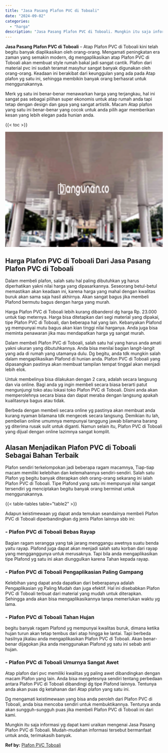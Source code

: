 ```yaml
---
title: "Jasa Pasang Plafon PVC di Toboali"
date: "2024-09-02"
categories: 
  - "harga"
description: "Jasa Pasang Plafon PVC di Toboali. Mungkin itu saja informasi yg dapat kami uraikan mengenai Jasa Pasang Plafon PVC di Toboali. Mudah-mudahan informasi terse..."
---
```


**Jasa Pasang Plafon PVC di Toboali** – Atap Plafon PVC di Toboali kini telah begitu banyak diaplikasikan oleh orang-orang. Mengamati peningkatan era zaman yang semakin modern, dg mengaplikasikan atap Plafon PVC di Toboali akan membuat style rumah bakal jadi sangat cantik. Plafon dari material pvc ini sudah teramat masyhur sangat banyak digunakan oleh orang-orang. Keadaan ini berakibat dari keunggulan yang ada pada Atap plafon yg satu ini, sehingga membikin banyak orang berhasrat untuk menggunakannya.

Merk yg satu ini benar-benar menawarkan harga yang terjangkau, hal ini sangat pas sebagai pilihan super ekonomis untuk atap rumah anda tapi tetap dengan design dan gaya yang sangat artistik. Macam Atap plafon yang satu ini benar-benar yang cocok untuk anda pilih agar memberikan kesan yang lebih elegan pada hunian anda.

{{< toc >}}

![Jasa Pasang Plafon PVC di Toboali](/images/flafond-pvc-murah27.png)

## Harga Plafon PVC di Toboali Dari Jasa Pasang Plafon PVC di Toboali

Dalam membeli plafon, salah satu hal paling dibutuhkan yg harus diperhatikan yakni nilai harga yang dipasarkannya. Seseorang betul-betul memastikan akan keadaan ini, karena harga yang mahal dengan kwalitas buruk akan sama saja hasil akhirnya. Akan sangat bagus jika membeli Plafond bermutu bagus dengan harga yang murah.

Harga Plafon PVC di Toboali lebih kurang dibanderol dg harga Rp. 23.000 untuk tiap meternya. Harga bisa ditetapkan dari segi material yang dipakai, tipe Plafon PVC di Toboali, dan beberapa hal yang lain. Kebanyakan Plafond yg mempunyai mutu bagus akan kian tinggi nilai harganya. Anda juga bisa meminta penawaran jika mau mendapatkan harga yg sangat murah.

Dalam membeli Plafon PVC di Toboali, salah satu hal yang harus anda amati yakni ukuran yang dibutuhkannya. Anda bisa menilai bagian langit-langit yang ada di rumah yang utamanya dulu. Dg begitu, anda tdk mungkin salah dalam mengaplikasikan Plafond di hunian anda. Plafon PVC di Toboali yang dipasangkan pastinya akan membuat tampilan tempat tinggal akan menjadi lebih elok.

Untuk membelinya bisa dilakukan dengan 2 cara, adalah secara langsung dan via online. Bagi anda yg ingin membeli secara biasa berarti patut mengunjungi toko atau lokasi toko Plafon PVC di Toboali. Disini anda akan memperolehnya secara biasa dan dapat meraba dengan langsung apakah kualitasnya bagus atau tidak.

Berbeda dengan membeli secara online yg pastinya akan membuat anda kurang nyaman bilamana tdk mengecek secara langsung. Demikian itu lah, pembelian online umumnya mempunyai tanggung jawab bilamana barang yg diterima rusak sulit untuk diganti. Namun selain itu, Plafon PVC di Toboali yang dijual dengan online lazimnya sangat komplit.

## Alasan Menjadikan Plafon PVC di Toboali Sebagai Bahan Terbaik

Plafon sendiri terkelompokan jadi beberapa ragam macamnya, Tiap-tiap macam memiliki kelebihan dan kelemahannya sendiri-sendiri. Salah satu Plafon yg begitu banyak diterapkan oleh orang-orang sekarang ini ialah Plafon PVC di Toboali. Tipe Plafond yang satu ini mempunyai nilai sangat tersendiri yg menciptakan begitu banyak orang berminat untuk menggunakannya.

{{< table-tables table="table2" >}}

Adapun keistimewaan yg dapat anda temukan seandainya membeli Plafon PVC di Toboali diperbandingkan dg jenis Plafon lainnya sbb ini:

### \- Plafon PVC di Toboali Bebas Rayap

Bagian ragam serangga yang tak jarang menggangu awetnya suatu benda yaitu rayap. Plafond juga dapat akan menjadi salah satu korban dari rayap yang mengganggunya untuk merusaknya. Tapi bila anda mengaplikasikan tipe Plafond yg satu ini akan diunggulkan karena Tahan kepada rayap.

### \- Plafon PVC di Toboali Pengaplikasian Paling Gampang

Kelebihan yang dapat anda dapatkan dari beberapanya adalah Pengaplikasian yg Paling Mudah dan juga efektif. Hal ini disebabkan Plafon PVC di Toboali terbuat dari material yang mudah untuk diterapkan. Sehingga anda akan bisa mengaplikasikannya tanpa memerlukan waktu yg lama.

### \- Plafon PVC di Toboali Tahan Hujan

begitu banyak ragam Plafond yg mempunyai kwalitas buruk, dimana ketika hujan turun akan tetap tembus dari atap hingga ke lantai. Tapi berbeda hasilnya jikalau anda mengaplikasikan Plafon PVC di Toboali. Akan benar-benar dijagokan jika anda menggunakan Plafond yg satu ini sebab anti hujan.

### \- Plafon PVC di Toboali Umurnya Sangat Awet

Atap plafon dari pvc memiliki kwalitas yg paling awet dibandingkan dengan macam Plafon yang lain. Anda bisa mengetesnya sendiri tentang perbedaan antara Plafon PVC di Toboali dibandingi dg tipe Plafond lainnya. Tentunya anda akan puas dg ketahanan dari Atap plafon yang satu ini.

Dg mengamati keistimewaan yang bisa anda peroleh dari Plafon PVC di Toboali, anda bisa mencoba sendiri untuk membuktikannya. Tentunya anda akan sungguh-sungguh puas jika membeli Plafon PVC di Toboali ini dari kami.

Mungkin itu saja informasi yg dapat kami uraikan mengenai Jasa Pasang Plafon PVC di Toboali. Mudah-mudahan informasi tersebut bermanfaat untuk anda, terimakasih banyak.

**Ref by:** [Plafon PVC Toboali](https://id.wikipedia.org/wiki/Plafon)
